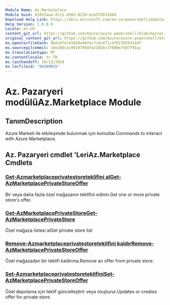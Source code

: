 ```yaml
---
Module Name: Az.Marketplace
Module Guid: 91832aaa-dc11-4583-8239-bce5fd531604
Download Help Link: https://docs.microsoft.com/en-us/powershell/module/az.marketplace
Help Version: 1.0.0.0
Locale: en-US
content_git_url: https://github.com/Azure/azure-powershell/blob/master/src/Marketplace/Marketplace/help/Az.Marketplace.md
original_content_git_url: https://github.com/Azure/azure-powershell/blob/master/src/Marketplace/Marketplace/help/Az.Marketplace.md
ms.openlocfilehash: 4bdc67efd1659a46fec7c0c071c4f817655414d7
ms.sourcegitcommit: 1de2b6c3c99197958fa2101bc37680e7507f91ac
ms.translationtype: MT
ms.contentlocale: tr-TR
ms.lasthandoff: 10/13/2020
ms.locfileid: "94109015"
---
```

# <span data-ttu-id="a0bf6-101">Az. Pazaryeri modülü</span><span class="sxs-lookup"><span data-stu-id="a0bf6-101">Az.Marketplace Module</span></span>
## <span data-ttu-id="a0bf6-102">Tanım</span><span class="sxs-lookup"><span data-stu-id="a0bf6-102">Description</span></span>
<span data-ttu-id="a0bf6-103">Azure Marketi ile etkileşimde bulunmak için komutlar.</span><span class="sxs-lookup"><span data-stu-id="a0bf6-103">Commands to interact with Azure Marketplace.</span></span>

## <span data-ttu-id="a0bf6-104">Az. Pazaryeri cmdlet 'Leri</span><span class="sxs-lookup"><span data-stu-id="a0bf6-104">Az.Marketplace Cmdlets</span></span>
### [<span data-ttu-id="a0bf6-105">Get-Azmarketplaceprivatestoreteklifini al</span><span class="sxs-lookup"><span data-stu-id="a0bf6-105">Get-AzMarketplacePrivateStoreOffer</span></span>](Get-AzMarketplacePrivateStoreOffer.md)
<span data-ttu-id="a0bf6-106">Bir veya daha fazla özel mağazanın teklifini edinin.</span><span class="sxs-lookup"><span data-stu-id="a0bf6-106">Get one or more private store's offer.</span></span>

### [<span data-ttu-id="a0bf6-107">Get-AzMarketplacePrivateStore</span><span class="sxs-lookup"><span data-stu-id="a0bf6-107">Get-AzMarketplacePrivateStore</span></span>](Get-AzMarketplacePrivateStore.md)
<span data-ttu-id="a0bf6-108">Özel mağaza listesi al</span><span class="sxs-lookup"><span data-stu-id="a0bf6-108">Get private store list</span></span>

### [<span data-ttu-id="a0bf6-109">Remove-Azmarketplaceprivatestoreteklifini kaldır</span><span class="sxs-lookup"><span data-stu-id="a0bf6-109">Remove-AzMarketplacePrivateStoreOffer</span></span>](Remove-AzMarketplacePrivateStoreOffer.md)
<span data-ttu-id="a0bf6-110">Özel mağazadan bir teklifi kaldırma.</span><span class="sxs-lookup"><span data-stu-id="a0bf6-110">Remove an offer from private store.</span></span>

### [<span data-ttu-id="a0bf6-111">Set-Azmarketplaceprivatestoreteklifini</span><span class="sxs-lookup"><span data-stu-id="a0bf6-111">Set-AzMarketplacePrivateStoreOffer</span></span>](Set-AzMarketplacePrivateStoreOffer.md)
<span data-ttu-id="a0bf6-112">Özel depolama için teklif güncelleştirir veya oluşturur.</span><span class="sxs-lookup"><span data-stu-id="a0bf6-112">Updates or creates offer for private store.</span></span>

